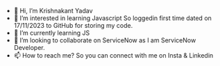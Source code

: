- 👋 Hi, I’m Krishnakant Yadav
- 👀 I’m interested in learning Javascript So loggedin first time dated on 17/11/2023 to GitHub for storing my code.
- 🌱 I’m currently learning JS
- 💞️ I’m looking to collaborate on ServiceNow as I am ServiceNow Developer.
- 📫 How to reach me? So you can connect with me on Insta & Linkedin 

<!---
Krishnakanty1214/Krishnakanty1214 is a ✨ special ✨ repository because its `README.md` (this file) appears on your GitHub profile.
You can click the Preview link to take a look at your changes.
--->
